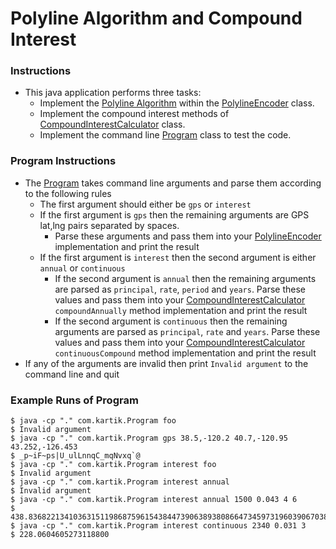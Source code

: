 # Polyline Algorithm and Compound Interest

### Instructions
* This java application performs three tasks:
    - Implement the [Polyline Algorithm](https://developers.google.com/maps/documentation/utilities/polylinealgorithm) within the [PolylineEncoder](src/main/java/com/kartik/PolylineEncoder.java) class.
    - Implement the compound interest methods of [CompoundInterestCalculator](src/main/java/com/kartik/CompoundInterestCalculator.java) class.
    - Implement the command line [Program](src/main/java/com/kartik/Program.java) class to test the code.

### Program Instructions
* The [Program](src/main/java/com/kartik/Program.java) takes command line arguments and parse them according to the following rules
    - The first argument should either be `gps` or `interest`
    - If the first argument is `gps` then the remaining arguments are GPS lat,lng pairs separated by spaces. 
        - Parse these arguments and pass them into your [PolylineEncoder](src/main/java/com/kartik/PolylineEncoder.java) implementation and print the result
    - If the first argument is `interest` then the second argument is either `annual` or `continuous`
        - If the second argument is `annual` then the remaining arguments are parsed as `principal`, `rate`, `period` and `years`. Parse these values and pass them into your [CompoundInterestCalculator](src/main/java/com/kartik/CompoundInterestCalculator.java) `compoundAnnually` method implementation and print the result
        - If the second argument is `continuous` then the remaining arguments are parsed as `principal`, `rate` and `years`. Parse these values and pass them into your [CompoundInterestCalculator](src/main/java/com/kartik/CompoundInterestCalculator.java) `continuousCompound` method implementation and print the result
* If any of the arguments are invalid then print `Invalid argument` to the command line and quit
    
### Example Runs of Program
    $ java -cp "." com.kartik.Program foo
    $ Invalid argument
    $ java -cp "." com.kartik.Program gps 38.5,-120.2 40.7,-120.95 43.252,-126.453
    $ _p~iF~ps|U_ulLnnqC_mqNvxq`@
    $ java -cp "." com.kartik.Program interest foo
    $ Invalid argument
    $ java -cp "." com.kartik.Program interest annual
    $ Invalid argument
    $ java -cp "." com.kartik.Program interest annual 1500 0.043 4 6
    $ 438.8368221341036315119868759615438447390638938086647345973196039067038515540052407615743135238517425023019313812255859375000
    $ java -cp "." com.kartik.Program interest continuous 2340 0.031 3
    $ 228.0604605273118800

    

    